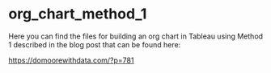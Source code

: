 # org_chart_method_1

Here you can find the files for building an org chart in Tableau using Method 1 described in the blog post that can be found here:

https://domoorewithdata.com/?p=781
